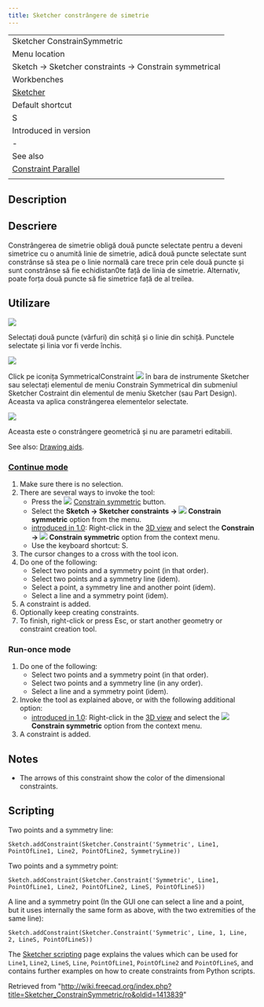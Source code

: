```yaml
---
title: Sketcher constrângere de simetrie
---
```

|  |
| --- |
| Sketcher ConstrainSymmetric |
| Menu location |
| Sketch → Sketcher constraints → Constrain symmetrical |
| Workbenches |
| [Sketcher](/Sketcher_Workbench "Sketcher Workbench") |
| Default shortcut |
| S |
| Introduced in version |
| - |
| See also |
| [Constraint Parallel](/Sketcher_ConstrainParallel "Sketcher ConstrainParallel") |
|  |

## Description

## Descriere

Constrângerea de simetrie obligă două puncte selectate pentru a deveni simetrice cu o anumită linie de simetrie, adică două puncte selectate sunt constrânse să stea pe o linie normală care trece prin cele două puncte și sunt constrânse să fie echidistan0te față de linia de simetrie. Alternativ, poate forța două puncte să fie simetrice față de al treilea.

## Utilizare

![](/images/SymmetricConstraint1.png)  
  
Selectați două puncte (vârfuri) din schiță și o linie din schiță. Punctele selectate și linia vor fi verde închis.  
  
![](/images/SymmetricConstraint2.png)  
  
Click pe iconița SymmetricalConstraint ![](/images/Sketcher_ConstrainSymmetric.png) în bara de instrumente Sketcher sau selectați elementul de meniu Constrain Symmetrical din submeniul Sketcher Costraint din elementul de meniu Sketcher (sau Part Design).
Aceasta va aplica constrângerea elementelor selectate.  
  
![](/images/SymmetricConstraint3.png)  
  
Aceasta este o constrângere geometrică și nu are parametri editabili.

See also: [Drawing aids](/Sketcher_Workbench#Drawing_aids "Sketcher Workbench").

### [Continue mode](/Sketcher_Workbench#Continue_modes "Sketcher Workbench")

1. Make sure there is no selection.
2. There are several ways to invoke the tool:
   * Press the ![](/images/Sketcher_ConstrainSymmetric.svg) [Constrain symmetric](/Sketcher_ConstrainSymmetric "Sketcher ConstrainSymmetric") button.
   * Select the **Sketch → Sketcher constraints → ![](/images/Sketcher_ConstrainSymmetric.svg) Constrain symmetric** option from the menu.
   * [introduced in 1.0](/Release_notes_1.0 "Release notes 1.0"): Right-click in the [3D view](/3D_view "3D view") and select the **Constrain → ![](/images/Sketcher_ConstrainSymmetric.svg) Constrain symmetric** option from the context menu.
   * Use the keyboard shortcut: S.
3. The cursor changes to a cross with the tool icon.
4. Do one of the following:
   * Select two points and a symmetry point (in that order).
   * Select two points and a symmetry line (idem).
   * Select a point, a symmetry line and another point (idem).
   * Select a line and a symmetry point (idem).
5. A constraint is added.
6. Optionally keep creating constraints.
7. To finish, right-click or press Esc, or start another geometry or constraint creation tool.

### Run-once mode

1. Do one of the following:
   * Select two points and a symmetry point (in that order).
   * Select two points and a symmetry line (in any order).
   * Select a line and a symmetry point (idem).
2. Invoke the tool as explained above, or with the following additional option:
   * [introduced in 1.0](/Release_notes_1.0 "Release notes 1.0"): Right-click in the [3D view](/3D_view "3D view") and select the **![](/images/Sketcher_ConstrainSymmetric.svg) Constrain symmetric** option from the context menu.
3. A constraint is added.

## Notes

* The arrows of this constraint show the color of the dimensional constraints.

## Scripting

Two points and a symmetry line:

```
Sketch.addConstraint(Sketcher.Constraint('Symmetric', Line1, PointOfLine1, Line2, PointOfLine2, SymmetryLine))

```

Two points and a symmetry point:

```
Sketch.addConstraint(Sketcher.Constraint('Symmetric', Line1, PointOfLine1, Line2, PointOfLine2, LineS, PointOfLineS))

```

A line and a symmetry point (In the GUI one can select a line and a point, but it uses internally the same form as above, with the two extremities of the same line):

```
Sketch.addConstraint(Sketcher.Constraint('Symmetric', Line, 1, Line, 2, LineS, PointOfLineS))

```

The [Sketcher scripting](/Sketcher_scripting "Sketcher scripting") page explains the values which can be used for `Line1`, `Line2`, `LineS`, `Line`, `PointOfLine1`, `PointOfLine2` and `PointOfLineS`, and contains further examples on how to create constraints from Python scripts.

Retrieved from "<http://wiki.freecad.org/index.php?title=Sketcher_ConstrainSymmetric/ro&oldid=1413839>"